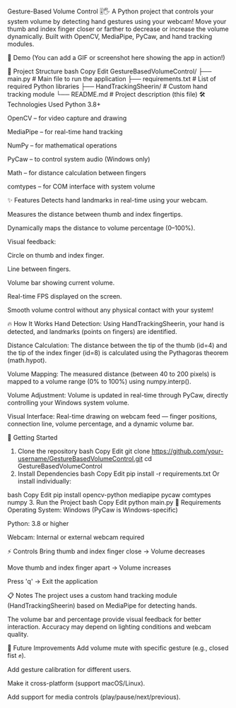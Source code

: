 Gesture-Based Volume Control 🎚️🖐️
A Python project that controls your system volume by detecting hand gestures using your webcam!
Move your thumb and index finger closer or farther to decrease or increase the volume dynamically.
Built with OpenCV, MediaPipe, PyCaw, and hand tracking modules.

📸 Demo
(You can add a GIF or screenshot here showing the app in action!)

📂 Project Structure
bash
Copy
Edit
GestureBasedVolumeControl/
├── main.py                # Main file to run the application
├── requirements.txt       # List of required Python libraries
├── HandTrackingSheerin/   # Custom hand tracking module
└── README.md              # Project description (this file)
🛠️ Technologies Used
Python 3.8+

OpenCV – for video capture and drawing

MediaPipe – for real-time hand tracking

NumPy – for mathematical operations

PyCaw – to control system audio (Windows only)

Math – for distance calculation between fingers

comtypes – for COM interface with system volume

✨ Features
Detects hand landmarks in real-time using your webcam.

Measures the distance between thumb and index fingertips.

Dynamically maps the distance to volume percentage (0–100%).

Visual feedback:

Circle on thumb and index finger.

Line between fingers.

Volume bar showing current volume.

Real-time FPS displayed on the screen.

Smooth volume control without any physical contact with your system!

🔥 How It Works
Hand Detection:
Using HandTrackingSheerin, your hand is detected, and landmarks (points on fingers) are identified.

Distance Calculation:
The distance between the tip of the thumb (id=4) and the tip of the index finger (id=8) is calculated using the Pythagoras theorem (math.hypot).

Volume Mapping:
The measured distance (between 40 to 200 pixels) is mapped to a volume range (0% to 100%) using numpy.interp().

Volume Adjustment:
Volume is updated in real-time through PyCaw, directly controlling your Windows system volume.

Visual Interface:
Real-time drawing on webcam feed — finger positions, connection line, volume percentage, and a dynamic volume bar.

🚀 Getting Started
1. Clone the repository
bash
Copy
Edit
git clone https://github.com/your-username/GestureBasedVolumeControl.git
cd GestureBasedVolumeControl
2. Install Dependencies
bash
Copy
Edit
pip install -r requirements.txt
Or install individually:

bash
Copy
Edit
pip install opencv-python mediapipe pycaw comtypes numpy
3. Run the Project
bash
Copy
Edit
python main.py
📜 Requirements
Operating System: Windows (PyCaw is Windows-specific)

Python: 3.8 or higher

Webcam: Internal or external webcam required

⚡ Controls
Bring thumb and index finger close → Volume decreases

Move thumb and index finger apart → Volume increases

Press 'q' → Exit the application

📋 Notes
The project uses a custom hand tracking module (HandTrackingSheerin) based on MediaPipe for detecting hands.

The volume bar and percentage provide visual feedback for better interaction.
Accuracy may depend on lighting conditions and webcam quality.

🎯 Future Improvements
Add volume mute with specific gesture (e.g., closed fist ✊).

Add gesture calibration for different users.

Make it cross-platform (support macOS/Linux).

Add support for media controls (play/pause/next/previous).
